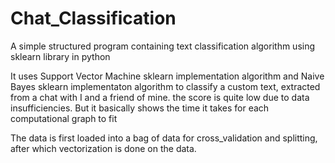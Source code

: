 # Chat_Classification

A simple structured program containing text classification algorithm using sklearn library in python

It uses Support Vector Machine sklearn implementation algorithm and Naive Bayes sklearn implementaton algorithm to classify a custom text, extracted from a chat with I and a friend of mine. the score is quite low due to data insufficiencies. But it basically shows the time it takes for each computational graph to fit

The data is first loaded into a bag of data for cross_validation and splitting, after which vectorization is done on the data.
